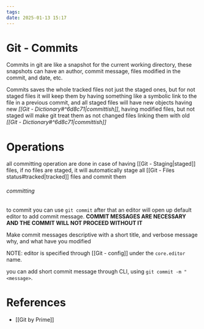 ```yaml
---
tags: 
date: 2025-01-13 15:17
---
```

# Git - Commits
Commits in git are like a snapshot for the current working directory, these snapshots can have an author, commit message, files modified in the commit, and date, etc.

Commits saves the whole tracked files not just the staged ones, but for not staged files it will keep them by having something like a symbolic link to the file in a previous commit, and all staged files will have new objects having new *[[Git - Dictionary#^6d8c71|committish]]*, having modified files, but not staged will make git treat them as not changed files linking them with old *[[Git - Dictionary#^6d8c71|committish]]*

# Operations
all committing operation are done in case of having [[Git - Staging|staged]] files, if no files are staged, it will automatically stage all [[Git - Files status#tracked|tracked]] files and commit them
###### committing
to commit you can use `git commit` after that an editor will open up default editor to add commit message.
**COMMIT MESSAGES ARE NECESSARY AND THE COMMIT WILL NOT PROCEED WITHOUT IT**

Make commit messages descriptive with a short title, and verbose message why, and what have you modified

NOTE: editor is specified through [[Git - config]] under the `core.editor` name.

you can add short commit message through CLI, using `git commit -m "<message>`.


# References
- [[Git by Prime]]